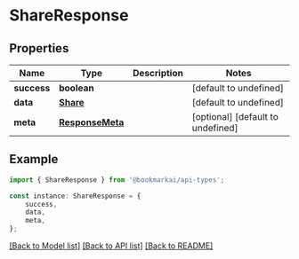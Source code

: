 # ShareResponse


## Properties

Name | Type | Description | Notes
------------ | ------------- | ------------- | -------------
**success** | **boolean** |  | [default to undefined]
**data** | [**Share**](Share.md) |  | [default to undefined]
**meta** | [**ResponseMeta**](ResponseMeta.md) |  | [optional] [default to undefined]

## Example

```typescript
import { ShareResponse } from '@bookmarkai/api-types';

const instance: ShareResponse = {
    success,
    data,
    meta,
};
```

[[Back to Model list]](../README.md#documentation-for-models) [[Back to API list]](../README.md#documentation-for-api-endpoints) [[Back to README]](../README.md)
